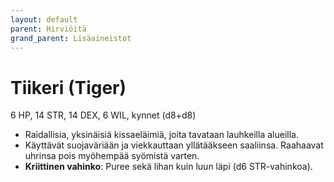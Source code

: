 ```yaml
---
layout: default
parent: Hirviöitä
grand_parent: Lisäaineistot
---
```


# Tiikeri (Tiger)

6 HP, 14 STR, 14 DEX, 6 WIL, kynnet (d8+d8)

- Raidallisia, yksinäisiä kissaeläimiä, joita tavataan lauhkeilla alueilla.
- Käyttävät suojaväriään ja viekkauttaan yllätääkseen saaliinsa. Raahaavat uhrinsa pois myöhempää syömistä varten.
- **Kriittinen vahinko**: Puree sekä lihan kuin luun läpi (d6 STR-vahinkoa).
